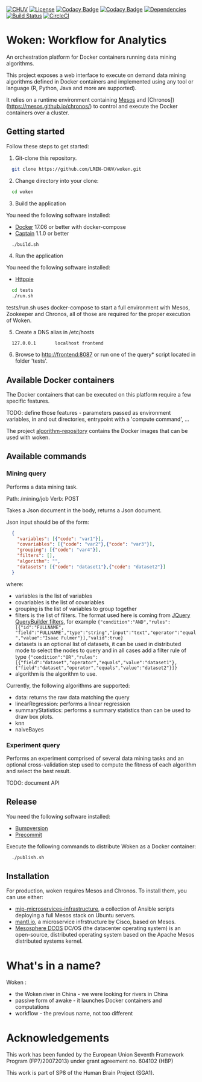 [![CHUV](https://img.shields.io/badge/CHUV-LREN-AF4C64.svg)](https://www.unil.ch/lren/en/home.html) [![License](https://img.shields.io/badge/license-Apache--2.0-blue.svg)](https://github.com/LREN-CHUV/woken/blob/master/LICENSE) [![Codacy Badge](https://api.codacy.com/project/badge/Grade/3a1e546e9f124b44a829f2d0ea488a96)](https://www.codacy.com/app/hbp-mip/woken?utm_source=github.com&amp;utm_medium=referral&amp;utm_content=LREN-CHUV/woken&amp;utm_campaign=Badge_Grade) [![Codacy Badge](https://api.codacy.com/project/badge/Coverage/3a1e546e9f124b44a829f2d0ea488a96)](https://www.codacy.com/app/hbp-mip/woken?utm_source=github.com&amp;utm_medium=referral&amp;utm_content=LREN-CHUV/woken&amp;utm_campaign=Badge_Coverage) [![Dependencies](https://app.updateimpact.com/badge/776816605463187456/woken.svg?config=compile)](https://app.updateimpact.com/latest/776816605463187456/woken) [![Build Status](https://travis-ci.org/LREN-CHUV/woken.svg?branch=master)](https://travis-ci.org/LREN-CHUV/woken) [![CircleCI](https://circleci.com/gh/HBPMedical/woken.svg?style=svg)](https://circleci.com/gh/HBPMedical/woken)
<!-- TODO
[![codecov.io](https://codecov.io/github/LREN-CHUV/woken/coverage.svg?branch=master)](https://codecov.io/github/LREN-CHUV/woken?branch=master)
-->


# Woken: Workflow for Analytics

An orchestration platform for Docker containers running data mining algorithms.

This project exposes a web interface to execute on demand data mining algorithms defined in Docker containers and implemented using any tool or language (R, Python, Java and more are supported).

It relies on a runtime environment containing [Mesos](http://mesos.apache.org) and [Chronos])(https://mesos.github.io/chronos/) to control and execute the Docker containers over a cluster.

## Getting started

Follow these steps to get started:

1. Git-clone this repository.

```sh
  git clone https://github.com/LREN-CHUV/woken.git
```

2. Change directory into your clone:

```sh
  cd woken
```

3. Build the application

You need the following software installed:

* [Docker](https://www.docker.com/) 17.06 or better with docker-compose
* [Captain](https://github.com/harbur/captain) 1.1.0 or better

```sh
  ./build.sh
```

4. Run the application

You need the following software installed:

* [Httppie](https://github.com/jakubroztocil/httpie)

```sh
  cd tests
  ./run.sh
```

tests/run.sh uses docker-compose to start a full environment with Mesos, Zookeeper and Chronos, all of those are required for the proper execution of Woken.

5. Create a DNS alias in /etc/hosts

```
  127.0.0.1       localhost frontend

```

6. Browse to [http://frontend:8087](http://frontend:8087/) or run one of the query* script located in folder 'tests'.

## Available Docker containers

The Docker containers that can be executed on this platform require a few specific features.

TODO: define those features - parameters passed as environment variables, in and out directories, entrypoint with a 'compute command', ...

The project [algorithm-repository](https://github.com/LREN-CHUV/algorithm-repository) contains the Docker images that can be used with woken.

## Available commands

### Mining query

Performs a data mining task.

Path: /mining/job
Verb: POST

Takes a Json document in the body, returns a Json document.

Json input should be of the form:

```json
  {
    "variables": [{"code": "var1"}],
    "covariables": [{"code": "var2"},{"code": "var3"}],
    "grouping": [{"code": "var4"}],
    "filters": [],
    "algorithm": "",
    "datasets": [{"code": "dataset1"},{"code": "dataset2"}]
  }
```

where:
* variables is the list of variables
* covariables is the list of covariables
* grouping is the list of variables to group together
* filters is the list of filters. The format used here is coming from [JQuery QueryBuilder filters](http://querybuilder.js.org/#filters), for example ```{"condition":"AND","rules":[{"id":"FULLNAME", "field":"FULLNAME","type":"string","input":"text","operator":"equal","value":"Isaac Fulmer"}],"valid":true}```
* datasets is an optional list of datasets, it can be used in distributed mode to select the nodes to query and in all cases add a filter rule of type ```{"condition":"OR","rules":[{"field":"dataset","operator","equals","value":"dataset1"},{"field":"dataset","operator","equals","value":"dataset2"}]}```
* algorithm is the algorithm to use.

Currently, the following algorithms are supported:
* data: returns the raw data matching the query
* linearRegression: performs a linear regression
* summaryStatistics: performs a summary statistics than can be used to draw box plots.
* knn
* naiveBayes

### Experiment query

Performs an experiment comprised of several data mining tasks and an optional cross-validation step used to compute the fitness of each algorithm and select the best result.

TODO: document API

## Release

You need the following software installed:

* [Bumpversion](https://github.com/peritus/bumpversion)
* [Precommit](http://pre-commit.com/)

Execute the following commands to distribute Woken as a Docker container:

```sh
  ./publish.sh
```

## Installation

For production, woken requires Mesos and Chronos. To install them, you can use either:

* [mip-microservices-infrastructure](https://github.com/LREN-CHUV/mip-microservices-infrastructure), a collection of Ansible scripts deploying a full Mesos stack on Ubuntu servers.
* [mantl.io](https://github.com/CiscoCloud/mantl), a microservice infrstructure by Cisco, based on Mesos.
* [Mesosphere DCOS](https://dcos.io/) DC/OS (the datacenter operating system) is an open-source, distributed operating system based on the Apache Mesos distributed systems kernel.

# What's in a name?

Woken :

* the Woken river in China - we were looking for rivers in China
* passive form of awake - it launches Docker containers and computations
* workflow - the previous name, not too different

# Acknowledgements

This work has been funded by the European Union Seventh Framework Program (FP7/2007­2013) under grant agreement no. 604102 (HBP)

This work is part of SP8 of the Human Brain Project (SGA1).
